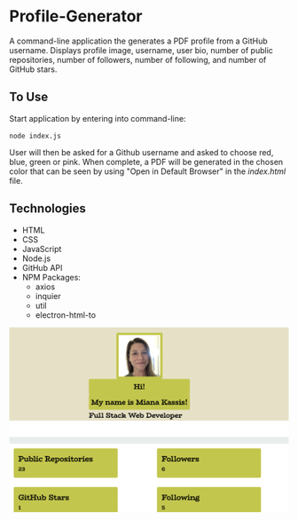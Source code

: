 # Profile-Generator

A command-line application the generates a PDF profile from a GitHub username. Displays profile image, username, user bio, number of public repositories, number of followers, number of following, and number of GitHub stars.

## To Use

Start application by entering into command-line:
```
node index.js
```
User will then be asked for a Github username and asked to choose red, blue, green or pink. When complete, a PDF will be generated in the chosen color that can be seen by using "Open in Default Browser" in the *index.html* file.

## Technologies

- HTML
- CSS
- JavaScript
- Node.js
- GitHub API
- NPM Packages:
  - axios
  - inquier
  - util
  - electron-html-to

![](images/screenShot.png)